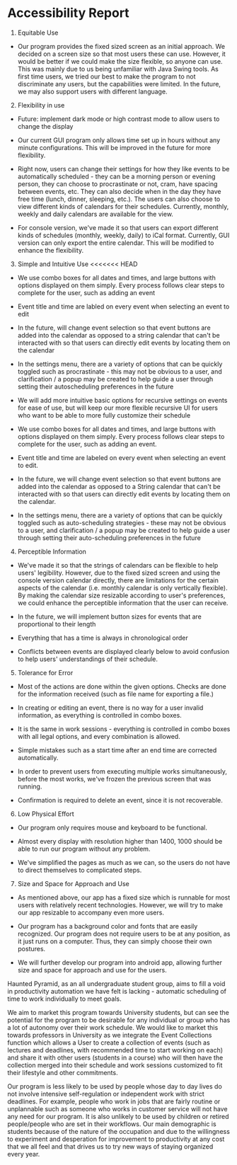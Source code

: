 # Accessibility Report

1. Equitable Use

- Our program provides the fixed sized screen as an initial approach. We decided on a screen size so that most users these can use. However, it would be better if we could make the size flexible, so anyone can use. This was mainly due to us being unfamiliar with Java Swing tools. As first time users, we tried our best to make the program to not discriminate any users, but the capabilities were limited. In the future, we may also support users with different language.

2. Flexibility in use
- Future: implement dark mode or high contrast mode to allow users to change the display


- Our current GUI program only allows time set up in hours without any minute configurations. This will be improved in the future for more flexibility.


- Right now, users can change their settings for how they like events to be automatically scheduled - they can be a morning person or evening person, they can choose to procrastinate or not, cram, have spacing between events, etc. They can also decide when in the day they have free time (lunch, dinner, sleeping, etc.). The users can also choose to view different kinds of calendars for their schedules. Currently, monthly, weekly and daily calendars are available for the view.


- For console version, we've made it so that users can export different kinds of schedules (monthly, weekly, daily) to iCal format. Currently, GUI version can only export the entire calendar. This will be modified to enhance the flexibility.

3. Simple and Intuitive Use
<<<<<<< HEAD
- We use combo boxes for all dates and times, and large buttons with options displayed on them simply. Every process
follows clear steps to complete for the user, such as adding an event
- Event title and time are labled on every event when selecting an event to edit
- In the future, will change event selection so that event buttons are added into the calendar as opposed to a string calendar
that can't be interacted with so that users can directly edit events by locating them on the calendar
- In the settings menu, there are a variety of options that can be quickly toggled such as procrastinate - this may not be 
obvious to a user, and clarification / a popup may be created to help guide a user through setting their autoscheduling
preferences in the future
- We will add more intuitive basic options for recursive settings on events for ease of use, 
but will keep our more flexible recursive UI for users who want to be able to more fully
customize their schedule

- We use combo boxes for all dates and times, and large buttons with options displayed on them simply. Every process follows clear steps to complete for the user, such as adding an event.


- Event title and time are labeled on every event when selecting an event to edit.


- In the future, we will change event selection so that event buttons are added into the calendar as opposed to a String calendar that can't be interacted with so that users can directly edit events by locating them on the calendar.


- In the settings menu, there are a variety of options that can be quickly toggled such as auto-scheduling strategies - these may not be obvious to a user, and clarification / a popup may be created to help guide a user through setting their auto-scheduling preferences in the future


4. Perceptible Information

- We've made it so that the strings of calendars can be flexible to help users' legibility. However, due to the fixed sized screen and using the console version calendar directly, there are limitations for the certain aspects of the calendar (i.e. monthly calendar is only vertically flexible). By making the calendar size resizable according to user's preferences, we could enhance the perceptible information that the user can receive.


- In the future, we will implement button sizes for events that are proportional to their length

- Everything that has a time is always in chronological order


- Conflicts between events are displayed clearly below to avoid confusion to help users' understandings of their schedule.

5. Tolerance for Error

- Most of the actions are done within the given options. Checks are done for the information received (such as file name for exporting a file.)


- In creating or editing an event, there is no way for a user invalid information, as everything is controlled in combo boxes.


- It is the same in work sessions - everything is controlled in combo boxes with all legal options, and every combination is allowed.


- Simple mistakes such as a start time after an end time are corrected automatically.


- In order to prevent users from executing multiple works simultaneously, before the most works, we've frozen the previous screen that was running.


- Confirmation is required to delete an event, since it is not recoverable.

6. Low Physical Effort

- Our program only requires mouse and keyboard to be functional.

- Almost every display with resolution higher than 1400, 1000 should be able to run our program without any problem.

- We've simplified the pages as much as we can, so the users do not have to direct themselves to complicated steps.

7. Size and Space for Approach and Use

- As mentioned above, our app has a fixed size which is runnable for most users with relatively recent technologies. However, we will try to make our app resizable to accompany even more users.

- Our program has a background color and fonts that are easily recognized. Our program does not require users to be at any position, as it just runs on a computer. Thus, they can simply choose their own postures. 

- We will further develop our program into android app, allowing further size and space for approach and use for the users.


Haunted Pyramid, as an all undergraduate student group, aims to fill a void in productivity automation we have felt is lacking - automatic scheduling of time to work individually to meet goals.

We aim to market this program towards University students, but can see the potential for the program to be desirable for any individual or group who has a lot of autonomy over their work schedule. We would like to market this towards professors in University as we integrate the Event Collections function which allows a User to create a collection of events (such as lectures and deadlines, with recommended time to start working on each) and share it with other users (students in a course) who will then have the collection merged into their schedule and work sessions customized to fit their lifestyle and other commitments.

Our program is less likely to be used by people whose day to day lives do not involve intensive self-regulation or independent
work with strict deadlines. For example, people who work in jobs that are fairly routine or unplannable such as someone 
who works in customer service will not have any need for our program. It is also unlikely to be used by children or retired
people/people who are set in their workflows. Our main demographic is students because of the nature of the occupation 
and due to the willingness to experiment and desperation for improvement to productivity at any cost that we all feel and that
drives us to try new ways of staying organized every year.

